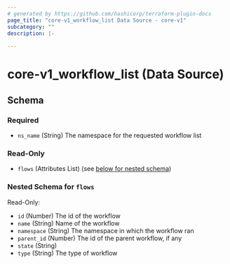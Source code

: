 ```yaml
---
# generated by https://github.com/hashicorp/terraform-plugin-docs
page_title: "core-v1_workflow_list Data Source - core-v1"
subcategory: ""
description: |-
  
---
```


# core-v1_workflow_list (Data Source)





<!-- schema generated by tfplugindocs -->
## Schema

### Required

- `ns_name` (String) The namespace for the requested workflow list

### Read-Only

- `flows` (Attributes List) (see [below for nested schema](#nestedatt--flows))

<a id="nestedatt--flows"></a>
### Nested Schema for `flows`

Read-Only:

- `id` (Number) The id of the workflow
- `name` (String) Name of the workflow
- `namespace` (String) The namespace in which the workflow ran
- `parent_id` (Number) The id of the parent workflow, if any
- `state` (String)
- `type` (String) The type of workflow
